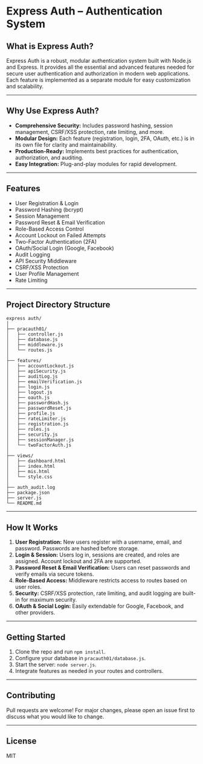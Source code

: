 # Express Auth –  Authentication System

## What is Express Auth?
Express Auth is a robust, modular authentication system built with Node.js and Express. It provides all the essential and advanced features needed for secure user authentication and authorization in modern web applications. Each feature is implemented as a separate module for easy customization and scalability.

---

##  Why Use Express Auth?
- **Comprehensive Security:** Includes password hashing, session management, CSRF/XSS protection, rate limiting, and more.
- **Modular Design:** Each feature (registration, login, 2FA, OAuth, etc.) is in its own file for clarity and maintainability.
- **Production-Ready:** Implements best practices for authentication, authorization, and auditing.
- **Easy Integration:** Plug-and-play modules for rapid development.

---

##  Features
- User Registration & Login
- Password Hashing (bcrypt)
- Session Management
- Password Reset & Email Verification
- Role-Based Access Control
- Account Lockout on Failed Attempts
- Two-Factor Authentication (2FA)
- OAuth/Social Login (Google, Facebook)
- Audit Logging
- API Security Middleware
- CSRF/XSS Protection
- User Profile Management
- Rate Limiting

---

##  Project Directory Structure
```
express auth/
│
├── pracauth01/
│   ├── controller.js
│   ├── database.js
│   ├── middleware.js
│   └── routes.js
│
├── features/
│   ├── accountLockout.js
│   ├── apiSecurity.js
│   ├── auditLog.js
│   ├── emailVerification.js
│   ├── login.js
│   ├── logout.js
│   ├── oauth.js
│   ├── passwordHash.js
│   ├── passwordReset.js
│   ├── profile.js
│   ├── rateLimiter.js
│   ├── registration.js
│   ├── roles.js
│   ├── security.js
│   ├── sessionManager.js
│   └── twoFactorAuth.js
│
├── views/
│   ├── dashboard.html
│   ├── index.html
│   ├── mis.html
│   └── style.css
│
├── auth_audit.log
├── package.json
├── server.js
└── README.md
```

---

##  How It Works
1. **User Registration:** New users register with a username, email, and password. Passwords are hashed before storage.
2. **Login & Session:** Users log in, sessions are created, and roles are assigned. Account lockout and 2FA are supported.
3. **Password Reset & Email Verification:** Users can reset passwords and verify emails via secure tokens.
4. **Role-Based Access:** Middleware restricts access to routes based on user roles.
5. **Security:** CSRF/XSS protection, rate limiting, and audit logging are built-in for maximum security.
6. **OAuth & Social Login:** Easily extendable for Google, Facebook, and other providers.

---

##  Getting Started
1. Clone the repo and run `npm install`.
2. Configure your database in `pracauth01/database.js`.
3. Start the server: `node server.js`.
4. Integrate features as needed in your routes and controllers.

---

##  Contributing
Pull requests are welcome! For major changes, please open an issue first to discuss what you would like to change.

---

##  License
MIT
